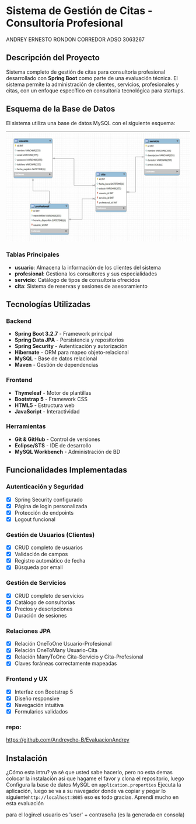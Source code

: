 # Sistema de Gestión de Citas - Consultoría Profesional

ANDREY ERNESTO RONDON CORREDOR ADSO    3063267

##  Descripción del Proyecto

Sistema completo de gestión de citas para consultoría profesional desarrollado con **Spring Boot** como parte de una evaluación técnica. El sistema permite la administración de clientes, servicios, profesionales y citas, con un enfoque específico en consultoría tecnológica para startups.

##  Esquema de la Base de Datos

El sistema utiliza una base de datos MySQL con el siguiente esquema:

![esquema de referencia para las tablas en MySQL](docs/img.jpeg) 

### Tablas Principales

- **usuario**: Almacena la información de los clientes del sistema
- **profesional**: Gestiona los consultores y sus especialidades
- **servicio**: Catálogo de tipos de consultoría ofrecidos
- **cita**: Sistema de reservas y sesiones de asesoramiento

##  Tecnologías Utilizadas

### Backend
- **Spring Boot 3.2.7** - Framework principal
- **Spring Data JPA** - Persistencia y repositorios
- **Spring Security** - Autenticación y autorización
- **Hibernate** - ORM para mapeo objeto-relacional
- **MySQL** - Base de datos relacional
- **Maven** - Gestión de dependencias

### Frontend
- **Thymeleaf** - Motor de plantillas
- **Bootstrap 5** - Framework CSS
- **HTML5** - Estructura web
- **JavaScript** - Interactividad

### Herramientas
- **Git & GitHub** - Control de versiones
- **Eclipse/STS** - IDE de desarrollo
- **MySQL Workbench** - Administración de BD

##  Funcionalidades Implementadas

###  Autenticación y Seguridad
- [x] Spring Security configurado
- [x] Página de login personalizada
- [x] Protección de endpoints
- [x] Logout funcional

###  Gestión de Usuarios (Clientes)
- [x] CRUD completo de usuarios
- [x] Validación de campos
- [x] Registro automático de fecha
- [x] Búsqueda por email

###  Gestión de Servicios
- [x] CRUD completo de servicios
- [x] Catálogo de consultorías
- [x] Precios y descripciones
- [x] Duración de sesiones

###  Relaciones JPA
- [x] Relación OneToOne Usuario-Profesional
- [x] Relación OneToMany Usuario-Cita
- [x] Relación ManyToOne Cita-Servicio y Cita-Profesional
- [x] Claves foráneas correctamente mapeadas

###  Frontend y UX
- [x] Interfaz con Bootstrap 5
- [x] Diseño responsive
- [x] Navegación intuitiva
- [x] Formularios validados

### repo: 
https://github.com/Andreycho-B/EvaluacionAndrey

## Instalación

¿Cómo esta intru? ya sé que usted sabe hacerlo, pero no esta demas colocar la instalación asi que hagame el favor y clona el repositorio, luego Configura la base de datos MySQL en `application.properties` Ejecuta la aplicación, luego se va a su navegador donde va copiar y pegar lo siguiente`http://localhost:8085` eso es todo gracias. Aprendí mucho en esta evaluación 

para el login:el usuario es 'user' + contraseña (es la generada en consola)

